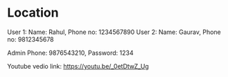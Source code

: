 # Location

User 1: Name: Rahul, Phone no: 1234567890
User 2: Name: Gaurav, Phone no: 9812345678

Admin Phone: 9876543210, Password: 1234

Youtube vedio link: https://youtu.be/_0etDtwZ_Ug
